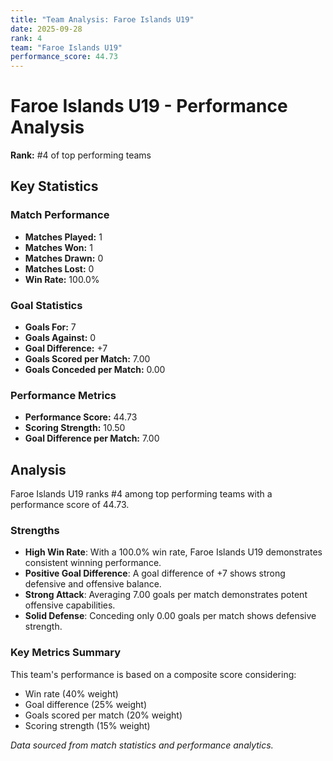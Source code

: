 ```yaml
---
title: "Team Analysis: Faroe Islands U19"
date: 2025-09-28
rank: 4
team: "Faroe Islands U19"
performance_score: 44.73
---
```


# Faroe Islands U19 - Performance Analysis

**Rank:** #4 of top performing teams

## Key Statistics

### Match Performance
- **Matches Played:** 1
- **Matches Won:** 1
- **Matches Drawn:** 0
- **Matches Lost:** 0
- **Win Rate:** 100.0%

### Goal Statistics
- **Goals For:** 7
- **Goals Against:** 0
- **Goal Difference:** +7
- **Goals Scored per Match:** 7.00
- **Goals Conceded per Match:** 0.00

### Performance Metrics
- **Performance Score:** 44.73
- **Scoring Strength:** 10.50
- **Goal Difference per Match:** 7.00

## Analysis

Faroe Islands U19 ranks #4 among top performing teams with a performance score of 44.73.

### Strengths
- **High Win Rate**: With a 100.0% win rate, Faroe Islands U19 demonstrates consistent winning performance.
- **Positive Goal Difference**: A goal difference of +7 shows strong defensive and offensive balance.
- **Strong Attack**: Averaging 7.00 goals per match demonstrates potent offensive capabilities.
- **Solid Defense**: Conceding only 0.00 goals per match shows defensive strength.

### Key Metrics Summary

This team's performance is based on a composite score considering:
- Win rate (40% weight)
- Goal difference (25% weight) 
- Goals scored per match (20% weight)
- Scoring strength (15% weight)

*Data sourced from match statistics and performance analytics.*
